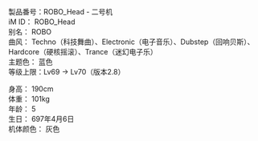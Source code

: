 製品番号：ROBO_Head - 二号机  
iM ID： ROBO_Head  
别名： ROBO  
曲风： Techno（科技舞曲）、Electronic（电子音乐）、Dubstep（回响贝斯）、Hardcore（硬核摇滚）、Trance（迷幻电子乐）  
主题色： 蓝色  
等级上限：Lv69 -> Lv70（版本2.8）

身高： 190cm  
体重： 101kg  
年龄： 5   
生日： 697年4月6日  
机体颜色： 灰色